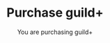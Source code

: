 ---
title: Purchase guild+
layout: purchase
draft: false
plans:
subtitle: You are purchasing guild+
price: 0
type: month
features:
- Welcome Bot included
- One guild per account
- Community support 
button:
label: Add to Discord for free
link: "https://discord.com/api/oauth2/authorize?client_id=1113947027898892422&permissions=277025392640&scope=bot"


call_to_action:
  title: Need something custom?
  content: We are happy to accomodate your needs, please reach out if you have specific questions on pricing, features, or other ways we can meet your needs.
  image: '/images/cta.svg'
  button:
    enable: true
    label: "Contact Us"
    link: "/contact"
    
---